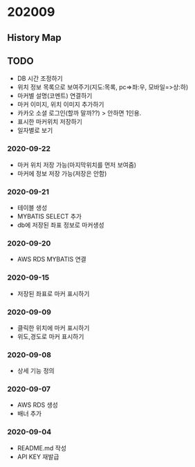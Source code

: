 # 202009

## History Map

## TODO
- DB 시간 조정하기
- 위치 정보 목록으로 보여주기(지도:목록, pc=>좌:우, 모바일=>상:하)
- 마커별 설명(코멘트) 연결하기
- 마커 이미지, 위치 이미지 추가하기
- 카카오 소셜 로그인(할까 말까??) > 안하면 1인용.
- 표시한 마커위치 저장하기
- 일자별로 보기

### 2020-09-22
- 마커 위치 저장 가능(마지막위치를 먼저 보여줌)
- 마커에 정보 저장 가능(저장은 안함)

### 2020-09-21
- 테이블 생성
- MYBATIS SELECT 추가
- db에 저장된 좌표 정보로 마커생성

### 2020-09-20
- AWS RDS MYBATIS 연결

### 2020-09-15
- 저장된 좌표로 마커 표시하기

### 2020-09-09
- 클릭한 위치에 마커 표시하기
- 위도,경도로 마커 표시하기

### 2020-09-08
- 상세 기능 정의

### 2020-09-07
- AWS RDS 생성
- 배너 추가

### 2020-09-04
- README.md 작성
- API KEY 재발급
